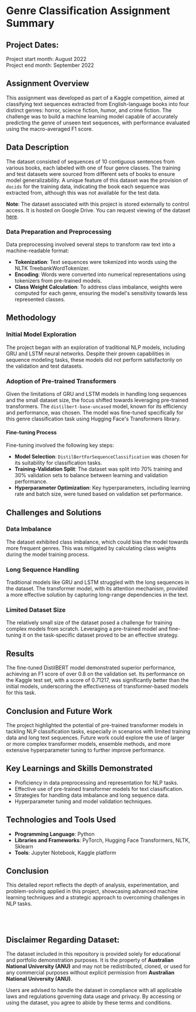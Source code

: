 # Genre Classification Assignment Summary

## Project Dates:
Project start month: August 2022 \
Project end month: September 2022

## Assignment Overview

This assignment was developed as part of a Kaggle competition, aimed at classifying text sequences extracted from English-language books into four distinct genres: horror, science fiction, humor, and crime fiction. The challenge was to build a machine learning model capable of accurately predicting the genre of unseen text sequences, with performance evaluated using the macro-averaged F1 score.

## Data Description

The dataset consisted of sequences of 10 contiguous sentences from various books, each labeled with one of four genre classes. The training and test datasets were sourced from different sets of books to ensure model generalizability. A unique feature of this dataset was the provision of `docids` for the training data, indicating the book each sequence was extracted from, although this was not available for the test data.

**Note**: The dataset associated with this project is stored externally to control access. It is hosted on Google Drive. You can request viewing of the dataset [here](https://drive.google.com/drive/folders/1ycNtfizE7SyEkKF9Z4Y_D_kDnKTTNpP6?usp=drive_link).


### Data Preparation and Preprocessing

Data preprocessing involved several steps to transform raw text into a machine-readable format:
- **Tokenization**: Text sequences were tokenized into words using the NLTK TreebankWordTokenizer.
- **Encoding**: Words were converted into numerical representations using tokenizers from pre-trained models.
- **Class Weight Calculation**: To address class imbalance, weights were computed for each genre, ensuring the model's sensitivity towards less represented classes.

## Methodology

### Initial Model Exploration

The project began with an exploration of traditional NLP models, including GRU and LSTM neural networks. Despite their proven capabilities in sequence modeling tasks, these models did not perform satisfactorily on the validation and test datasets.

### Adoption of Pre-trained Transformers

Given the limitations of GRU and LSTM models in handling long sequences and the small dataset size, the focus shifted towards leveraging pre-trained transformers. The `distilbert-base-uncased` model, known for its efficiency and performance, was chosen. The model was fine-tuned specifically for this genre classification task using Hugging Face's Transformers library.

#### Fine-tuning Process

Fine-tuning involved the following key steps:
- **Model Selection**: `DistilBertForSequenceClassification` was chosen for its suitability for classification tasks.
- **Training-Validation Split**: The dataset was split into 70% training and 30% validation sets to balance between learning and validation performance.
- **Hyperparameter Optimization**: Key hyperparameters, including learning rate and batch size, were tuned based on validation set performance.

## Challenges and Solutions

### Data Imbalance

The dataset exhibited class imbalance, which could bias the model towards more frequent genres. This was mitigated by calculating class weights during the model training process.

### Long Sequence Handling

Traditional models like GRU and LSTM struggled with the long sequences in the dataset. The transformer model, with its attention mechanism, provided a more effective solution by capturing long-range dependencies in the text.

### Limited Dataset Size

The relatively small size of the dataset posed a challenge for training complex models from scratch. Leveraging a pre-trained model and fine-tuning it on the task-specific dataset proved to be an effective strategy.

## Results

The fine-tuned DistilBERT model demonstrated superior performance, achieving an F1 score of over 0.8 on the validation set. Its performance on the Kaggle test set, with a score of 0.71217, was significantly better than the initial models, underscoring the effectiveness of transformer-based models for this task.

## Conclusion and Future Work

The project highlighted the potential of pre-trained transformer models in tackling NLP classification tasks, especially in scenarios with limited training data and long text sequences. Future work could explore the use of larger or more complex transformer models, ensemble methods, and more extensive hyperparameter tuning to further improve performance.

## Key Learnings and Skills Demonstrated

- Proficiency in data preprocessing and representation for NLP tasks.
- Effective use of pre-trained transformer models for text classification.
- Strategies for handling data imbalance and long sequence data.
- Hyperparameter tuning and model validation techniques.

## Technologies and Tools Used

- **Programming Language**: Python
- **Libraries and Frameworks**: PyTorch, Hugging Face Transformers, NLTK, Sklearn
- **Tools**: Jupyter Notebook, Kaggle platform


## Conclusion
This detailed report reflects the depth of analysis, experimentation, and problem-solving applied in this project, showcasing advanced machine learning techniques and a strategic approach to overcoming challenges in NLP tasks.

<br/><br/>

## **Disclaimer Regarding Dataset:**

The dataset included in this repository is provided solely for educational and portfolio demonstration purposes. It is the property of **Australian National University (ANU)** and may not be redistributed, cloned, or used for any commercial purposes without explicit permission from **Australian National University (ANU)**. 

Users are advised to handle the dataset in compliance with all applicable laws and regulations governing data usage and privacy. By accessing or using the dataset, you agree to abide by these terms and conditions.
